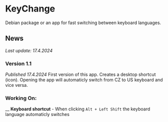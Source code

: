 # KeyChange
Debian package or an app for fast switching between keyboard languages.

## News
_Last update: 17.4.2024_

### Version 1.1
_Published 17.4.2024_
First version of this app. Creates a desktop shortcut (icon). Opening the app will automaticly switch from CZ to US keyboard and vice versa.

### Working On:
__
**Keyboard shortcut** - When clicking `Alt + Left Shift` the keyboard language automaticly switches
